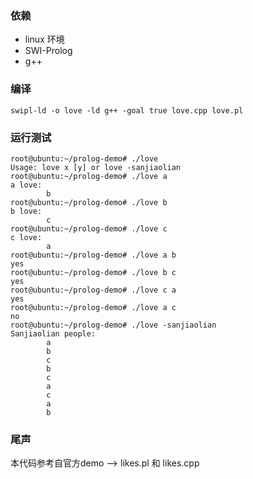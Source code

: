 ### 依赖
* linux 环境
* SWI-Prolog
* g++

### 编译
```
swipl-ld -o love -ld g++ -goal true love.cpp love.pl
```

### 运行测试
```
root@ubuntu:~/prolog-demo# ./love
Usage: love x [y] or love -sanjiaolian
root@ubuntu:~/prolog-demo# ./love a
a love:
        b
root@ubuntu:~/prolog-demo# ./love b
b love:
        c
root@ubuntu:~/prolog-demo# ./love c
c love:
        a
root@ubuntu:~/prolog-demo# ./love a b
yes
root@ubuntu:~/prolog-demo# ./love b c
yes
root@ubuntu:~/prolog-demo# ./love c a
yes
root@ubuntu:~/prolog-demo# ./love a c
no
root@ubuntu:~/prolog-demo# ./love -sanjiaolian
Sanjiaolian people:
        a
        b
        c
        b
        c
        a
        c
        a
        b
```

### 尾声
本代码参考自官方demo --> likes.pl 和 likes.cpp
